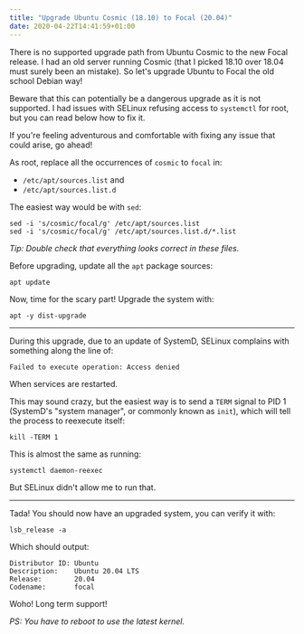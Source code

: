 ```yaml
---
title: "Upgrade Ubuntu Cosmic (18.10) to Focal (20.04)"
date: 2020-04-22T14:41:59+01:00
---
```


There is no supported upgrade path from Ubuntu Cosmic to the new Focal release.
I had an old server running Cosmic (that I picked 18.10 over 18.04 must surely
been an mistake). So let's upgrade Ubuntu to Focal the old school Debian way!

<!--more-->

Beware that this can potentially be a dangerous upgrade as it is not supported.
I had issues with SELinux refusing access to `systemctl` for root, but you can
read below how to fix it.

If you're feeling adventurous and comfortable with fixing any issue that could
arise, go ahead!

As root, replace all the occurrences of `cosmic` to `focal` in:

 * `/etc/apt/sources.list` and
 * `/etc/apt/sources.list.d`

The easiest way would be with `sed`:

```
sed -i 's/cosmic/focal/g' /etc/apt/sources.list
sed -i 's/cosmic/focal/g' /etc/apt/sources.list.d/*.list
```

*Tip: Double check that everything looks correct in these files.*

Before upgrading, update all the `apt` package sources:

```
apt update
```

Now, time for the scary part! Upgrade the system with:

```
apt -y dist-upgrade
```

---

During this upgrade, due to an update of SystemD, SELinux complains with
something along the line of:

```
Failed to execute operation: Access denied
```

When services are restarted.

This may sound crazy, but the easiest way is to send a `TERM` signal to PID 1
(SystemD's "system manager", or commonly known as `init`), which will tell the
process to reexecute itself:

```
kill -TERM 1
```

This is almost the same as running:

```
systemctl daemon-reexec
```

But SELinux didn't allow me to run that.

---

Tada! You should now have an upgraded system, you can verify it with:

```
lsb_release -a
```

Which should output:

```
Distributor ID: Ubuntu
Description:    Ubuntu 20.04 LTS
Release:        20.04
Codename:       focal
```

Woho! Long term support!

*PS: You have to reboot to use the latest kernel.*
